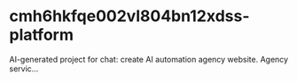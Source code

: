 # cmh6hkfqe002vl804bn12xdss-platform
AI-generated project for chat: create AI automation agency website. Agency servic...
